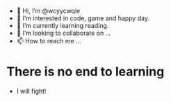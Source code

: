 - 👋 Hi, I’m @wcyycwqie
- 👀 I’m interested in code, game and happy day.
- 🌱 I’m currently learning reading.
- 💞️ I’m looking to collaborate on ...
- 📫 How to reach me ...

<!---
wcyycwqie/wcyycwqie is a ✨ special ✨ repository because its `README.md` (this file) appears on your GitHub profile.
You can click the Preview link to take a look at your changes.
--->
# There is no end to learning
- I will fight!
